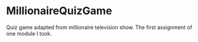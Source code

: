 # MillionaireQuizGame
Quiz game adapted from millionaire television show. The first assignment of one module I took.
